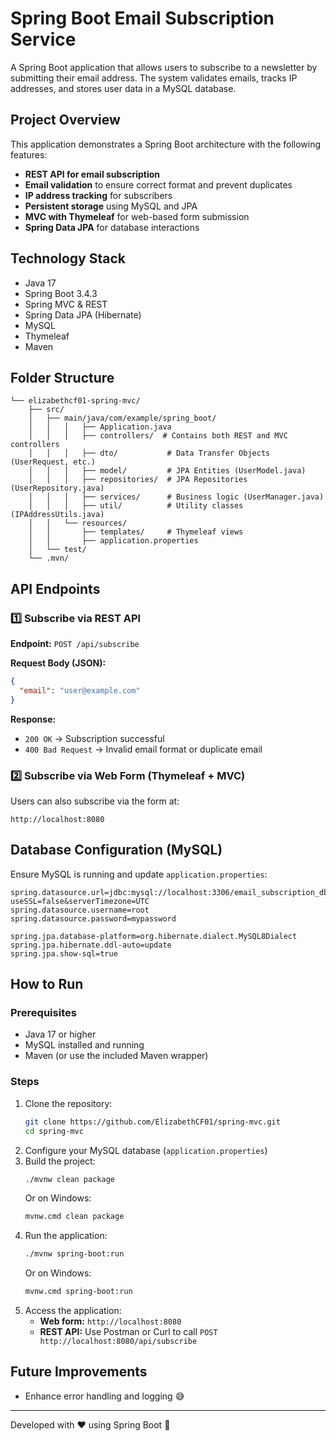 # Spring Boot Email Subscription Service

A Spring Boot application that allows users to subscribe to a newsletter by submitting their email address. The system validates emails, tracks IP addresses, and stores user data in a MySQL database.

## Project Overview

This application demonstrates a Spring Boot architecture with the following features:
- **REST API for email subscription**
- **Email validation** to ensure correct format and prevent duplicates
- **IP address tracking** for subscribers
- **Persistent storage** using MySQL and JPA
- **MVC with Thymeleaf** for web-based form submission
- **Spring Data JPA** for database interactions

## Technology Stack

- Java 17
- Spring Boot 3.4.3
- Spring MVC & REST
- Spring Data JPA (Hibernate)
- MySQL
- Thymeleaf
- Maven

## Folder Structure
```
└── elizabethcf01-spring-mvc/
    ├── src/
    │   ├── main/java/com/example/spring_boot/
    │   │   │   ├── Application.java
    │   │   │   ├── controllers/  # Contains both REST and MVC controllers
    │   │   │   ├── dto/           # Data Transfer Objects (UserRequest, etc.)
    │   │   │   ├── model/         # JPA Entities (UserModel.java)
    │   │   │   ├── repositories/  # JPA Repositories (UserRepository.java)
    │   │   │   ├── services/      # Business logic (UserManager.java)
    │   │   │   ├── util/          # Utility classes (IPAddressUtils.java)
    │   │   └── resources/
    │   │       ├── templates/     # Thymeleaf views
    │   │       ├── application.properties
    │   └── test/
    └── .mvn/
```

## API Endpoints

### 1️⃣ **Subscribe via REST API**
**Endpoint:** `POST /api/subscribe`

**Request Body (JSON):**
```json
{
  "email": "user@example.com"
}
```
**Response:**
- `200 OK` → Subscription successful
- `400 Bad Request` → Invalid email format or duplicate email

### 2️⃣ **Subscribe via Web Form (Thymeleaf + MVC)**
Users can also subscribe via the form at:
```
http://localhost:8080
```

## Database Configuration (MySQL)
Ensure MySQL is running and update `application.properties`:
```properties
spring.datasource.url=jdbc:mysql://localhost:3306/email_subscription_db?useSSL=false&serverTimezone=UTC
spring.datasource.username=root
spring.datasource.password=mypassword

spring.jpa.database-platform=org.hibernate.dialect.MySQL8Dialect
spring.jpa.hibernate.ddl-auto=update
spring.jpa.show-sql=true
```

## How to Run

### Prerequisites
- Java 17 or higher
- MySQL installed and running
- Maven (or use the included Maven wrapper)

### Steps

1. Clone the repository:
   ```bash
   git clone https://github.com/ElizabethCF01/spring-mvc.git
   cd spring-mvc
   ```
2. Configure your MySQL database (`application.properties`)
3. Build the project:
   ```bash
   ./mvnw clean package
   ```
   Or on Windows:
   ```bash
   mvnw.cmd clean package
   ```
4. Run the application:
   ```bash
   ./mvnw spring-boot:run
   ```
   Or on Windows:
   ```bash
   mvnw.cmd spring-boot:run
   ```
5. Access the application:
   - **Web form:** `http://localhost:8080`
   - **REST API:** Use Postman or Curl to call `POST http://localhost:8080/api/subscribe`

## Future Improvements
- Enhance error handling and logging 😅

---
Developed with ❤️ using Spring Boot 🚀

